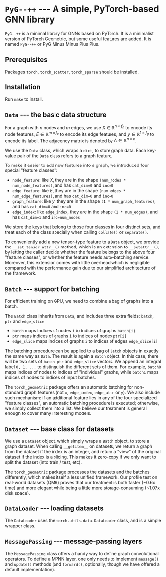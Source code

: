 # `PyG--++` --- A simple, PyTorch-based GNN library

`PyG--++` is a minimal library for GNNs based on PyTorch. It is a minimalist version of PyTorch Geometric, but some useful features are added. It is named `PyG--++` or PyG Minus Minus Plus Plus.

## Prerequisites

Packages `torch`, `torch_scatter`, `torch_sparse` should be installed.

## Installation

Run `make` to install.

## `Data` --- the basic data structure

For a graph with $n$ nodes and $m$ edges, we use $X\in \mathbb{R}^{n\times f_n}$ to encode its node features, $E\in \mathbb{R}^{m\times f_e}$ to encode its edge features, and $y\in \mathbb{R}^{1\times f_g}$ to encode its label. The adjacency matrix is denoted by $A\in \mathbb{R}^{n\times n}$.

We use the `Data` class, which wraps a `dict`, to store graph data. Each key-value pair of the `Data` class refers to a graph feature. 

To make it easier to add new features into a graph, we introduced four special "feature classes":
* `node_feature`: like $X$, they are in the shape `(num_nodes * num_node_features)`, and has `cat_dim=0` and `inc=0`
* `edge_feature`: like $E$, they are in the shape `(num_edges * num_edge_features)`, and has `cat_dim=0` and `inc=0`
* `graph_feature`: like $y$, they are in the shape `(1 * num_graph_features)`, and has `cat_dim=0` and `inc=0`
* `edge_index`: like `edge_index`, they are in the shape `(2 * num_edges)`, and has `cat_dim=1` and `inc=num_nodes`

We store the keys that belong to those four classes in four distinct sets, and treat each of the class specially when calling `collate()` or `separate()`.

To conveniently add a new tensor-type feature to a `Data` object, we provide the `__set_tensor_attr__()` method, which is an extension to `__setattr__()`, by letting the caller decide whether the feature belongs to the above four "feature classes", or whether the feature needs auto-batching service. Moreover, this extension comes with little overhead which is negligible compared with the performance gain due to our simplified architecture of the framework.

## `Batch` --- support for batching

For efficient training on GPU, we need to combine a bag of graphs into a batch. 

The `Batch` class inherits from `Data`, and includes three extra fields: `batch`, `ptr` and `edge_slice`
* `batch` maps indices of nodes `i` to indices of graphs `batch[i]`
* `ptr` maps indices of graphs `i` to indices of nodes `ptr[i]`
* `edge_slice` maps indices of graphs `i` to indices of edges `edge_slice[i]`

The batching procedure can be applied to a bag of `Batch` objects in exactly the same way as `Data`. The result is again a `Batch` object. In this case, there will be two sets of `batch`, `ptr` and `edge_slice` vectors. We append an integral label `0, 1, ...` to distinguish the different sets of them. For example, `batch0` maps indices of nodes to indices of "individual" graphs, while `batch1` maps indices of nodes to indices of input batches.

The `torch_geometric` package offers an automatic batching for non-standard graph features (not `x`, `edge_index`, `edge_attr` or `y`). We also include such mechanism: if an additional feature lies in any of the four specialized "feature classes", an automatic batching procedure is executed; otherwise, we simply collect them into a list. We believe our treatment is general enough to cover many interesting models.

## `Dataset` --- base class for datasets

We use a `Dataset` object, which simply wraps a `Batch` object, to store a graph dataset. When calling `__getitem__` on datasets, we return a graph from the dataset if the index is an integer, and return a "view" of the original dataset if the index is a slicing. This makes it zero-copy if we only want to split the dataset (into train / test, etc).

The `torch_geometric` package processes the datasets and the batches differently, which makes itself a less unified framework. Our profile test on real-world datasets (QM9) proves that our treatment is both faster (~0.6x time) and more elegant while being a little more storage-consuming (~1.07x disk space).

## `DataLoader` --- loading datasets

The `DataLoader` uses the `torch.utils.data.DataLoader` class, and is a simple wrapper class. 

## `MessagePassing` --- message-passing layers

The `MessagePassing` class offers a handy way to define graph convolutional operators. To define a MPNN layer, one only needs to implement `message()` and `update()` methods (and `forward()`, optionally, though we have offered a default implementation).